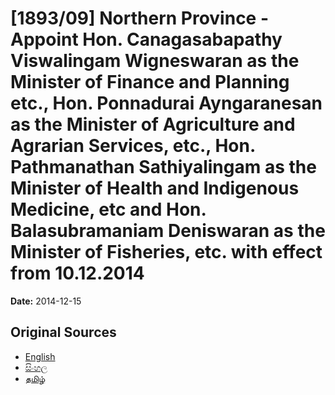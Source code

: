 # [1893/09] Northern Province - Appoint Hon. Canagasabapathy Viswalingam Wigneswaran as the Minister of Finance and Planning etc., Hon. Ponnadurai Ayngaranesan as the Minister of Agriculture and Agrarian Services, etc., Hon. Pathmanathan Sathiyalingam as the Minister of Health and Indigenous Medicine, etc and Hon. Balasubramaniam Deniswaran as the Minister of Fisheries, etc. with effect from 10.12.2014

**Date:** 2014-12-15

## Original Sources

- [English](https://documents.gov.lk/view/extra-gazettes/2014/12/1893-09_E.pdf)
- [සිංහල](https://documents.gov.lk/view/extra-gazettes/2014/12/1893-09_S.pdf)
- [தமிழ்](https://documents.gov.lk/view/extra-gazettes/2014/12/1893-09_T.pdf)
